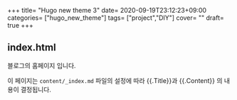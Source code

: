 +++
title= "Hugo new theme 3"
date= 2020-09-19T23:12:23+09:00
categories= ["hugo_new_theme"]
tags= ["project","DIY"]
cover= ""
draft= true
+++

## index.html

블로그의 홈페이지 입니다.

이 페이지는 `content/_index.md` 파일의 설정에 따라 {{.Title}}과 {{.Content}} 의 내용이 결정됩니다.